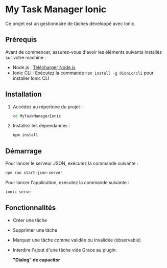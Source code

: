 # My Task Manager Ionic

Ce projet est un gestionnaire de tâches développé avec Ionic.

## Prérequis

Avant de commencer, assurez-vous d'avoir les éléments suivants installés sur votre machine :

- Node.js : [Télécharger Node.js](https://nodejs.org)
- Ionic CLI : Exécutez la commande `npm install -g @ionic/cli` pour installer Ionic CLI

## Installation

1. Accédez au répertoire du projet :

   ```bash
   cd MyTaskManagerIonic
   ```

2. Installez les dépendances :

   ```bash
   npm install
   ```

## Démarrage

Pour lancer le serveur JSON, exécutez la commande suivante :

```bash
npm run start-json-server
```

Pour lancer l'application, exécutez la commande suivante :

```bash
ionic serve
```

## Fonctionnalités

- Créer une tâche
- Supprimer une tâche
- Marquer une tâche comme validée ou invalidée (observable)

- Interdire l'ajout d'une tâche vide Grace au plugin:

  **"Dialog" de capacitor**
